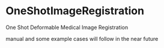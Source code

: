# OneShotImageRegistration
One Shot Deformable Medical Image Registration

manual and some example cases will follow in the near future
